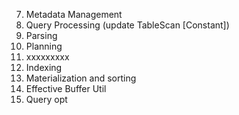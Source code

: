 7. Metadata Management
8. Query Processing (update TableScan [Constant])
9. Parsing
10. Planning
11. xxxxxxxxx
12. Indexing
13. Materialization and sorting
14. Effective Buffer Util
15. Query opt
